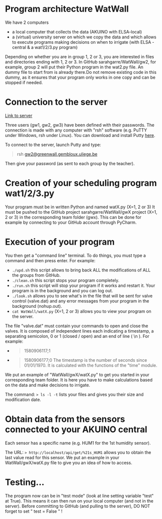 # Program architecture WatWall

We have 2 computers
* a local computer that collects the data (AKUINO with ELSA-local)
* a (virtual) university server on which we copy the data and which allows to execute programs making decisions on when to irrigate (with ELSA - central & a wat1/2/3.py program)


Depending on whether you are in group 1, 2 or 3, you are interested in files and directories ending with 1, 2 or 3.
In GitHub sarahgarre/WatWall/gw2, for example, group 2 will put their Python program in the wat2.py file. An dummy file to start from is already there.Do not remove existing code in this dummy, as it ensures that your program only works in one copy and can be stopped if needed.

# Connection to the server 
[Link to server](http://greenwall.gembloux.uliege.be)

Three users (gw1, gw2, gw3) have been defined with their passwords. The connection is made with any computer with "rsh" software (e.g. PuTTY under Windows, rsh under Linux). You can download and install Putty [here](https://www.putty.org/).

To connect to the server, launch Putty and type: 

> rsh gw2@greenwall.gembloux.uliege.be

Then give your password (as sent to each group by the teacher).

# Creation of your scheduling program wat1/2/3.py

Your program must be in written Python and named watX.py (X=1, 2 or 3)
It must be pushed to the GitHub project sarahgarre/WatWall/gwX project (X=1, 2 or 3) in the corresponding team folder (gwx). This can be done for example by connecting to your GitHub account through PyCharm. 

# Execution of your program

You then get a "command line" terminal. To do things, you must type a command and then press enter. For example: 

* `./upd.sh` this script allows to bring back ALL the modifications of ALL the groups from GitHub.
* `./clean.sh` this script stops your program completely.
* `./run.sh` this script will stop your program if it works and restart it. Your program is in the background and you can log out.
* `./look.sh` allows you to see what's in the file that will be sent for valve control (valve.dat) and any error messages from your program in the background (nohup.out).
* `cat WatWall/watX.py` (X=1, 2 or 3) allows you to view your program on the server.

The file "valve.dat" must contain your commands to open and close the valves.
It is composed of independent lines each indicating a timestamp, a separating semicolon, 0 or 1 (closed / open) and an end of line ( \n ).
For example:
* > 1580906117;1
* > 1580906177;0
The timestamp is the number of seconds since 01/01/1970. It is calculated with the functions of the "time" module.

We put an example of "WatWall/gwX/watX.py" to get you started in your corresponding team folder. It is here you have to make calculations based on the data and make decisions to irrigate.

The command:
`> ls -l -t`
lists your files and gives you their size and modification date.


# Obtain data from the sensors connected to your AKUINO central
Each sensor has a specific name (e.g. HUM1 for the 1st humidity sensor).

The URL:
`> http://localhost/api/get/%21s_HUM1`
allows you to obtain the last value read for this sensor. We put an example in your WatWall/gwX/watX.py file to give you an idea of how to access.

# Testing...

The program now can be in "test mode" (look at line setting variable "test" at True). This means it can then run on your local computer (and not in the server).
Before committing to GitHub (and pulling to the server), DO NOT forget to set " test = False " !
